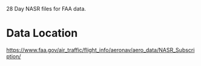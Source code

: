 28 Day NASR files for FAA data.    

# Data Location
https://www.faa.gov/air_traffic/flight_info/aeronav/aero_data/NASR_Subscription/
